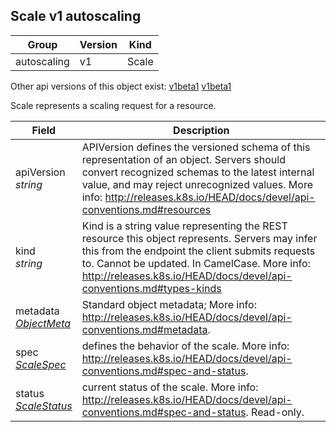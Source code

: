 ## Scale v1 autoscaling

Group        | Version     | Kind
------------ | ---------- | -----------
autoscaling | v1 | Scale

<aside class="notice">Other api versions of this object exist: <a href="#scale-v1beta1">v1beta1</a> <a href="#scale-v1beta1">v1beta1</a> </aside>

Scale represents a scaling request for a resource.



Field        | Description
------------ | -----------
apiVersion <br /> *string*  | APIVersion defines the versioned schema of this representation of an object. Servers should convert recognized schemas to the latest internal value, and may reject unrecognized values. More info: http://releases.k8s.io/HEAD/docs/devel/api-conventions.md#resources
kind <br /> *string*  | Kind is a string value representing the REST resource this object represents. Servers may infer this from the endpoint the client submits requests to. Cannot be updated. In CamelCase. More info: http://releases.k8s.io/HEAD/docs/devel/api-conventions.md#types-kinds
metadata <br /> *[ObjectMeta](#objectmeta-v1)*  | Standard object metadata; More info: http://releases.k8s.io/HEAD/docs/devel/api-conventions.md#metadata.
spec <br /> *[ScaleSpec](#scalespec-v1)*  | defines the behavior of the scale. More info: http://releases.k8s.io/HEAD/docs/devel/api-conventions.md#spec-and-status.
status <br /> *[ScaleStatus](#scalestatus-v1)*  | current status of the scale. More info: http://releases.k8s.io/HEAD/docs/devel/api-conventions.md#spec-and-status. Read-only.

